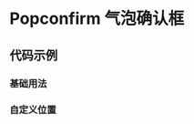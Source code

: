 # Popconfirm 气泡确认框

## 代码示例

### 基础用法

<code src='./site/basePopconfirm.tsx'></code>

### 自定义位置

<code src='./site/difPlacement.tsx'></code>
